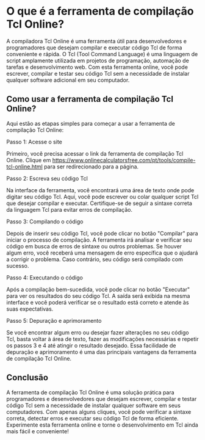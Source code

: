 O que é a ferramenta de compilação Tcl Online?
==============================================

A compiladora Tcl Online é uma ferramenta útil para desenvolvedores e programadores que desejam compilar e executar código Tcl de forma conveniente e rápida. O Tcl (Tool Command Language) é uma linguagem de script amplamente utilizada em projetos de programação, automação de tarefas e desenvolvimento web. Com esta ferramenta online, você pode escrever, compilar e testar seu código Tcl sem a necessidade de instalar qualquer software adicional em seu computador.

Como usar a ferramenta de compilação Tcl Online?
------------------------------------------------

Aqui estão as etapas simples para começar a usar a ferramenta de compilação Tcl Online:

Passo 1: Acesse o site

Primeiro, você precisa acessar o link da ferramenta de compilação Tcl Online. Clique em <https://www.onlinecalculatorsfree.com/pt/tools/compile-tcl-online.html> para ser redirecionado para a página.

Passo 2: Escreva seu código Tcl

Na interface da ferramenta, você encontrará uma área de texto onde pode digitar seu código Tcl. Aqui, você pode escrever ou colar qualquer script Tcl que desejar compilar e executar. Certifique-se de seguir a sintaxe correta da linguagem Tcl para evitar erros de compilação.

Passo 3: Compilando o código

Depois de inserir seu código Tcl, você pode clicar no botão "Compilar" para iniciar o processo de compilação. A ferramenta irá analisar e verificar seu código em busca de erros de sintaxe ou outros problemas. Se houver algum erro, você receberá uma mensagem de erro específica que o ajudará a corrigir o problema. Caso contrário, seu código será compilado com sucesso.

Passo 4: Executando o código

Após a compilação bem-sucedida, você pode clicar no botão "Executar" para ver os resultados do seu código Tcl. A saída será exibida na mesma interface e você poderá verificar se o resultado está correto e atende às suas expectativas.

Passo 5: Depuração e aprimoramento

Se você encontrar algum erro ou desejar fazer alterações no seu código Tcl, basta voltar à área de texto, fazer as modificações necessárias e repetir os passos 3 e 4 até atingir o resultado desejado. Essa facilidade de depuração e aprimoramento é uma das principais vantagens da ferramenta de compilação Tcl Online.

Conclusão
---------

A ferramenta de compilação Tcl Online é uma solução prática para programadores e desenvolvedores que desejam escrever, compilar e testar código Tcl sem a necessidade de instalar qualquer software em seus computadores. Com apenas alguns cliques, você pode verificar a sintaxe correta, detectar erros e executar seu código Tcl de forma eficiente. Experimente esta ferramenta online e torne o desenvolvimento em Tcl ainda mais fácil e conveniente!